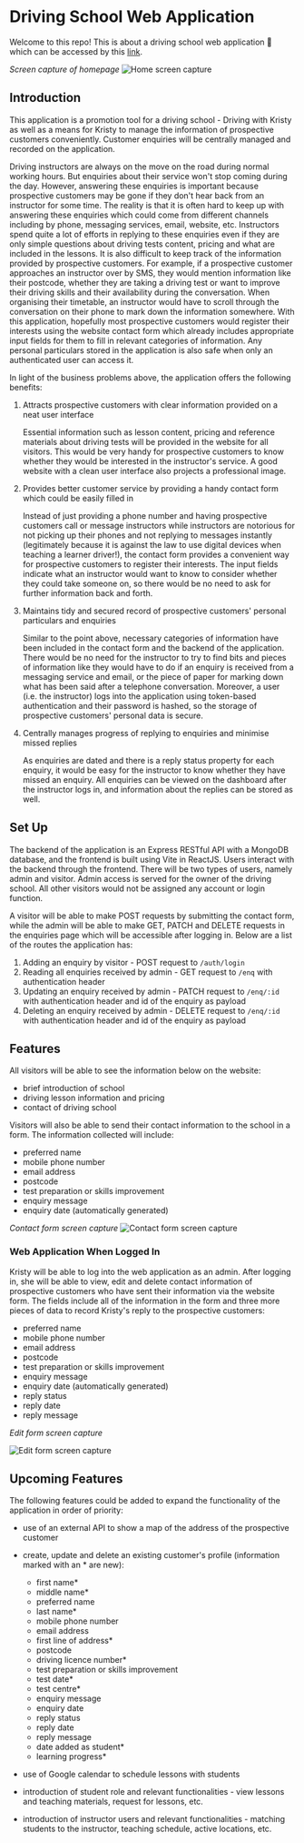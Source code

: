 # Driving School Web Application

Welcome to this repo! This is about a driving school web application &#x1F697; which can be accessed by this [link](https://df-capstone-fe.onrender.com/).

_Screen capture of homepage_
![Home screen capture](./documentation/img/screen-capture-home.png)

## Introduction

This application is a promotion tool for a driving school - Driving with Kristy as well as a means for Kristy to manage the information of prospective customers conveniently. Customer enquiries will be centrally managed and recorded on the application.

Driving instructors are always on the move on the road during normal working hours. But enquiries about their service won't stop coming during the day. However, answering these enquiries is important because prospective customers may be gone if they don't hear back from an instructor for some time. The reality is that it is often hard to keep up with answering these enquiries which could come from different channels including by phone, messaging services, email, website, etc. Instructors spend quite a lot of efforts in replying to these enquiries even if they are only simple questions about driving tests content, pricing and what are included in the lessons. It is also difficult to keep track of the information provided by prospective customers. For example, if a prospective customer approaches an instructor over by SMS, they would mention information like their postcode, whether they are taking a driving test or want to improve their driving skills and their availability during the conversation. When organising their timetable, an instructor would have to scroll through the conversation on their phone to mark down the information somewhere. With this application, hopefully most prospective customers would register their interests using the website contact form which already includes appropriate input fields for them to fill in relevant categories of information. Any personal particulars stored in the application is also safe when only an authenticated user can access it.

In light of the business problems above, the application offers the following benefits:

1. Attracts prospective customers with clear information provided on a neat user interface

   Essential information such as lesson content, pricing and reference materials about driving tests will be provided in the website for all visitors. This would be very handy for prospective customers to know whether they would be interested in the instructor's service. A good website with a clean user interface also projects a professional image.

2. Provides better customer service by providing a handy contact form which could be easily filled in

   Instead of just providing a phone number and having prospective customers call or message instructors while instructors are notorious for not picking up their phones and not replying to messages instantly (legitimately because it is against the law to use digital devices when teaching a learner driver!), the contact form provides a convenient way for prospective customers to register their interests. The input fields indicate what an instructor would want to know to consider whether they could take someone on, so there would be no need to ask for further information back and forth.

3. Maintains tidy and secured record of prospective customers' personal particulars and enquiries

   Similar to the point above, necessary categories of information have been included in the contact form and the backend of the application. There would be no need for the instructor to try to find bits and pieces of information like they would have to do if an enquiry is received from a messaging service and email, or the piece of paper for marking down what has been said after a telephone conversation. Moreover, a user (i.e. the instructor) logs into the application using token-based authentication and their password is hashed, so the storage of prospective customers' personal data is secure.

4. Centrally manages progress of replying to enquiries and minimise missed replies

   As enquiries are dated and there is a reply status property for each enquiry, it would be easy for the instructor to know whether they have missed an enquiry. All enquiries can be viewed on the dashboard after the instructor logs in, and information about the replies can be stored as well.

## Set Up

The backend of the application is an Express RESTful API with a MongoDB database, and the frontend is built using Vite in ReactJS. Users interact with the backend through the frontend. There will be two types of users, namely admin and visitor. Admin access is served for the owner of the driving school. All other visitors would not be assigned any account or login function.

A visitor will be able to make POST requests by submitting the contact form, while the admin will be able to make GET, PATCH and DELETE requests in the enquiries page which will be accessible after logging in. Below are a list of the routes the application has:

1. Adding an enquiry by visitor - POST request to `/auth/login`
2. Reading all enquiries received by admin - GET request to `/enq` with authentication header
3. Updating an enquiry received by admin - PATCH request to `/enq/:id` with authentication header and id of the enquiry as payload
4. Deleting an enquiry received by admin - DELETE request to `/enq/:id` with authentication header and id of the enquiry as payload

## Features

All visitors will be able to see the information below on the website:

- brief introduction of school
- driving lesson information and pricing
- contact of driving school

Visitors will also be able to send their contact information to the school in a form. The information collected will include:

- preferred name
- mobile phone number
- email address
- postcode
- test preparation or skills improvement
- enquiry message
- enquiry date (automatically generated)

_Contact form screen capture_
![Contact form screen capture](./documentation//img/screen-capture-form.png)

### Web Application When Logged In

Kristy will be able to log into the web application as an admin. After logging in, she will be able to view, edit and delete contact information of prospective customers who have sent their information via the website form. The fields include all of the information in the form and three more pieces of data to record Kristy's reply to the prospective customers:

- preferred name
- mobile phone number
- email address
- postcode
- test preparation or skills improvement
- enquiry message
- enquiry date (automatically generated)
- reply status
- reply date
- reply message

_Edit form screen capture_

![Edit form screen capture](./documentation//img/screen-capture-edit.png)

## Upcoming Features

The following features could be added to expand the functionality of the application in order of priority:

- use of an external API to show a map of the address of the prospective customer

- create, update and delete an existing customer's profile (information marked with an \* are new):

  - first name\*
  - middle name\*
  - preferred name
  - last name\*
  - mobile phone number
  - email address
  - first line of address\*
  - postcode
  - driving licence number\*
  - test preparation or skills improvement
  - test date\*
  - test centre\*
  - enquiry message
  - enquiry date
  - reply status
  - reply date
  - reply message
  - date added as student\*
  - learning progress\*

- use of Google calendar to schedule lessons with students

- introduction of student role and relevant functionalities - view lessons and teaching materials, request for lessons, etc.

- introduction of instructor users and relevant functionalities - matching students to the instructor, teaching schedule, active locations, etc.
